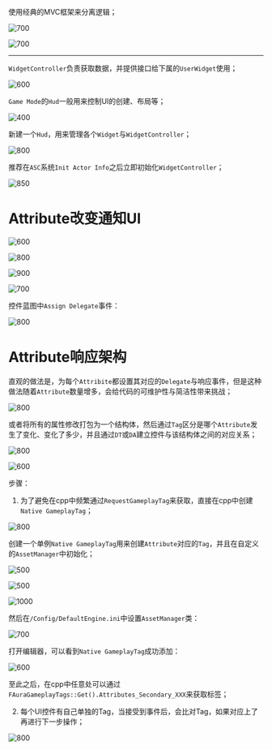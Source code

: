 使用经典的MVC框架来分离逻辑；

![700](https://pic-1315225359.cos.ap-shanghai.myqcloud.com/20250213234750.png)


![700](https://pic-1315225359.cos.ap-shanghai.myqcloud.com/20250213235003.png)

---

`WidgetController`负责获取数据，并提供接口给下属的`UserWidget`使用；

![600](https://pic-1315225359.cos.ap-shanghai.myqcloud.com/20250215163402.png)



`Game Mode`的`Hud`一般用来控制UI的创建、布局等；

![400](https://pic-1315225359.cos.ap-shanghai.myqcloud.com/20250215141238.png)

新建一个`Hud`，用来管理各个`Widget`与`WidgetController`；

![800](https://pic-1315225359.cos.ap-shanghai.myqcloud.com/20250215163521.png)

推荐在`ASC`系统`Init Actor Info`之后立即初始化`WidgetController`；

![850](https://pic-1315225359.cos.ap-shanghai.myqcloud.com/20250215163629.png)

# Attribute改变通知UI

![600](https://pic-1315225359.cos.ap-shanghai.myqcloud.com/20250215193121.png)

![800](https://pic-1315225359.cos.ap-shanghai.myqcloud.com/20250215193140.png)

![900](https://pic-1315225359.cos.ap-shanghai.myqcloud.com/20250215193427.png)

![700](https://pic-1315225359.cos.ap-shanghai.myqcloud.com/20250215193447.png)

控件蓝图中`Assign Delegate`事件：

![800](https://pic-1315225359.cos.ap-shanghai.myqcloud.com/20250215193603.png)

# Attribute响应架构

直观的做法是，为每个`Attribite`都设置其对应的`Delegate`与响应事件，但是这种做法随着`Attribute`数量增多，会给代码的可维护性与简洁性带来挑战；

![800](https://pic-1315225359.cos.ap-shanghai.myqcloud.com/20250221011511.png)

或者将所有的属性修改打包为一个结构体，然后通过`Tag`区分是哪个`Attribute`发生了变化、变化了多少，并且通过`DT`或`DA`建立控件与该结构体之间的对应关系；

![800](https://pic-1315225359.cos.ap-shanghai.myqcloud.com/20250221011850.png)

![600](https://pic-1315225359.cos.ap-shanghai.myqcloud.com/20250221012125.png)

步骤：

1. 为了避免在cpp中频繁通过`RequestGameplayTag`来获取，直接在cpp中创建`Native GameplayTag`；

![800](https://pic-1315225359.cos.ap-shanghai.myqcloud.com/20250221012303.png)

创建一个单例`Native GameplayTag`用来创建`Attribute`对应的`Tag`，并且在自定义的`AssetManager`中初始化；

![500](https://pic-1315225359.cos.ap-shanghai.myqcloud.com/20250222173711.png)

![500](https://pic-1315225359.cos.ap-shanghai.myqcloud.com/20250222173930.png)

![1000](https://pic-1315225359.cos.ap-shanghai.myqcloud.com/20250222180813.png)


然后在`/Config/DefaultEngine.ini`中设置`AssetManager`类：

![700](https://pic-1315225359.cos.ap-shanghai.myqcloud.com/20250222174058.png)

打开编辑器，可以看到`Native GameplayTag`成功添加：

![600](https://pic-1315225359.cos.ap-shanghai.myqcloud.com/20250222174132.png)

至此之后，在cpp中任意处可以通过`FAuraGameplayTags::Get().Attributes_Secondary_XXX`来获取标签；

2. 每个UI控件有自己单独的Tag，当接受到事件后，会比对Tag，如果对应上了再进行下一步操作；

![800](https://pic-1315225359.cos.ap-shanghai.myqcloud.com/20250223155708.png)

